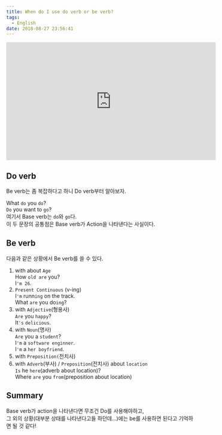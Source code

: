 ```yaml
---
title: When do I use do verb or be verb?
tags:
  - English
date: 2018-08-27 23:56:41
---
```

<iframe width="560" height="315" src="https://www.youtube.com/embed/cd_o-94r8iE?rel=0" frameborder="0" allow="autoplay; encrypted-media" allowfullscreen></iframe>


## Do verb
Be verb는 좀 복잡하다고 하니 Do verb부터 알아보자.  

What `do` you `do`?  
`Do` you want to `go`?  
여기서 Base verb는 `do`와 `go`다.  
이 두 문장의 공통점은 Base verb가 Action을 나타낸다는 사실이다.  

## Be verb
다음과 같은 상황에서 Be verb를 쓸 수 있다.  
1. with about `Age`  
How `old are` you?  
I`'m 26`.  
2. `Present Continuous` (v-ing)  
I`'m` runn`ing` on the track.  
What `are` you do`ing`?  
3. with `Adjective`(형용사)  
`Are` you `happy`?  
It`'s` `delicious`.
4. with `Noun`(명사)  
`Are` you a `student`?  
I`'m` a `software enginner`.  
I`'m` a `her boyfriend`.  
5. with `Preposition(`전치사)  
6. with `Adverb`(부사) / `Preposition`(전치사) about `location`  
`Is` he `here`(adverb about location)?  
Where `are` you `from`(preposition about location)

## Summary
Base verb가 action을 나타낸다면 무조건 Do를 사용해야하고,  
그 외의 상황(대부분 상태를 나타낸다고들 하던데...)에는 be를 사용하면 된다고 기억하면 될 것 같다!
